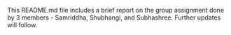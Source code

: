 This README.md file includes a brief report on the group assignment done by 3 members - Samriddha, Shubhangi, and Subhashree. Further updates will follow.
